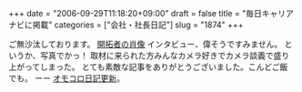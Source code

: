+++
date = "2006-09-29T11:18:20+09:00"
draft = false
title = "毎日キャリアナビに掲載"
categories = ["会社・社長日記"]
slug = "1874"
+++

ご無沙汰しております。
<a href="http://career.mycom.co.jp/eng/interview/012_1.cfm" target="_blank">開拓者の肖像</a>
インタビュー、偉そうですみません。
というか、写真でかっ！
取材に来られた方みんなカメラ好きでカメラ談義で盛り上がってしまった。
とても素敵な記事をありがとうございました。こんどご飯でも。
ーー
<a href="http://diary.omocoro.jp/?eid=7320" target="_blank">オモコロ日記更新</a>。
